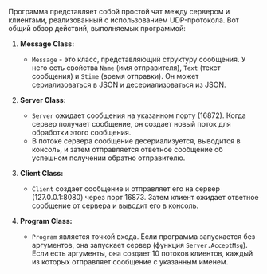 Программа представляет собой простой чат между сервером и клиентами, реализованный с использованием UDP-протокола. Вот общий обзор действий, выполняемых программой:

1. **Message Class:**
   - `Message` - это класс, представляющий структуру сообщения. У него есть свойства `Name` (имя отправителя), `Text` (текст сообщения) и `Stime` (время отправки). Он может сериализоваться в JSON и десериализоваться из JSON.

2. **Server Class:**
   - `Server` ожидает сообщения на указанном порту (16872). Когда сервер получает сообщение, он создает новый поток для обработки этого сообщения.
   - В потоке сервера сообщение десериализуется, выводится в консоль, и затем отправляется ответное сообщение об успешном получении обратно отправителю.

3. **Client Class:**
   - `Client` создает сообщение и отправляет его на сервер (127.0.0.1:8080) через порт 16873. Затем клиент ожидает ответное сообщение от сервера и выводит его в консоль.

4. **Program Class:**
   - `Program` является точкой входа. Если программа запускается без аргументов, она запускает сервер (функция `Server.AcceptMsg`). Если есть аргументы, она создает 10 потоков клиентов, каждый из которых отправляет сообщение с указанным именем.

